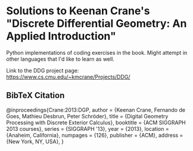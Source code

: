 # Solutions to Keenan Crane's "Discrete Differential Geometry: An Applied Introduction"

Python implementations of coding exercises in the book. Might attempt in other languages that I'd like to learn as well.

Link to the DDG project page: https://www.cs.cmu.edu/~kmcrane/Projects/DDG/
## BibTeX Citation

@inproceedings{Crane:2013:DGP,
                  author = {Keenan Crane, Fernando de Goes, Mathieu Desbrun, Peter Schröder},
                  title = {Digital Geometry Processing with Discrete Exterior Calculus},
                  booktitle = {ACM SIGGRAPH 2013 courses},
                  series = {SIGGRAPH '13},
                  year = {2013},
                  location = {Anaheim, California},
                  numpages = {126},
                  publisher = {ACM},
                  address = {New York, NY, USA},
                  }